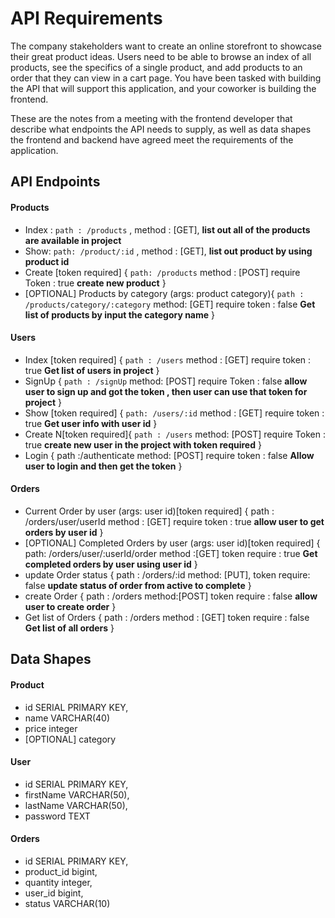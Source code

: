 # API Requirements
The company stakeholders want to create an online storefront to showcase their great product ideas. Users need to be able to browse an index of all products, see the specifics of a single product, and add products to an order that they can view in a cart page. You have been tasked with building the API that will support this application, and your coworker is building the frontend.

These are the notes from a meeting with the frontend developer that describe what endpoints the API needs to supply, as well as data shapes the frontend and backend have agreed meet the requirements of the application. 

## API Endpoints
#### Products
- Index : `path : /products` , method : [GET], **list out all of the products are available in project**
- Show: `path: /product/:id` , method : [GET], **list out product by using product id**
- Create [token required] {
    `path: /products`
    method : [POST]
    require Token : true
**create new product**
}
- [OPTIONAL] Products by category (args: product category){
    `path : /products/category/:category`
    method: [GET]
    require token : false
    **Get list of products by input the category name**
}

#### Users
- Index [token required] {
    `path : /users`
    method : [GET]
    require token : true
**Get list of users in project**
}
- SignUp {
    `path : /signUp`
    method: [POST]
    require Token : false
    **allow user to sign up and got the token , then user can use that token for project**
}
- Show [token required] {
    `path: /users/:id`
    method : [GET]
    require token : true
    **Get user info with user id**
}
- Create N[token required]{
    `path : /users`
    method: [POST]
    require Token : true
    **create new user in the project with token required**
}
- Login {
    path :/authenticate
    method: [POST]
    require token : false
    **Allow user to login and then get the token**
}

#### Orders
- Current Order by user (args: user id)[token required] {
    path : /orders/user/userId
    method : [GET]
    require token : true
    **allow user to get orders by user id**
}
- [OPTIONAL] Completed Orders by user (args: user id)[token required] {
    path: /orders/user/:userId/order
    method :[GET]
    token require : true
    **Get completed orders by user using user id**
}
- update Order status {
    path : /orders/:id
    method: [PUT],
    token require: false
    **update status of order from active to complete**
}
- create Order {
    path : /orders
    method:[POST]
    token require : false
    **allow user to create order**
}
- Get list of Orders {
    path : /orders
    method : [GET]
    token require : false 
    **Get list of all orders**
}

## Data Shapes
#### Product
-  id SERIAL PRIMARY KEY,
- name VARCHAR(40)
- price integer
- [OPTIONAL] category 

#### User
- id SERIAL PRIMARY KEY,
- firstName VARCHAR(50),
- lastName VARCHAR(50),
- password TEXT

#### Orders
- id SERIAL PRIMARY KEY,
- product_id bigint,
- quantity integer,
- user_id bigint,
- status VARCHAR(10)

